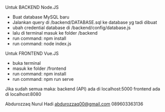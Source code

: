 Untuk BACKEND Node.JS
- Buat database MySQL baru
- Jalankan query di /backend/DATABASE.sql ke database yg tadi dibuat
- ubah credential database di /backend/config/database.js
- lalu di terminal masuk ke folder /backend
- run command: npm install
- run command: node index.js


Untuk FRONTEND Vue.JS
- buka terminal
- masuk ke folder /frontend
- run command: npm install
- run command: npm run serve

Jika sudah semua maka:
backend (API) ada di localhost:5000
frontend ada di localhost:8080


Abdurozzaq Nurul Hadi
abdurozzaq00@gmail.com
089603363136
